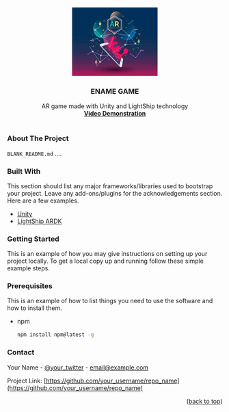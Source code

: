 


<!-- PROJECT SHIELDS -->
<!--
*** I'm using markdown "reference style" links for readability.
*** Reference links are enclosed in brackets [ ] instead of parentheses ( ).
*** See the bottom of this document for the declaration of the reference variables
*** for contributors-url, forks-url, etc. This is an optional, concise syntax you may use.
*** https://www.markdownguide.org/basic-syntax/#reference-style-links
-->




<!-- PROJECT LOGO -->
<br />
<div align="center">
    <img src="logoAR.png" alt="Logo" width="200" height="160">
  </a>

  <h3 align="center">ENAME GAME</h3>

  <p align="center">
    AR game made with Unity and LightShip technology
    <br />
    <a href="https://video"><strong>Video Demonstration</strong></a>
    <br />
    <br />
  </p>
</div>








### About The Project

 `BLANK_README.md` ....





### Built With

This section should list any major frameworks/libraries used to bootstrap your project. Leave any add-ons/plugins for the acknowledgements section. Here are a few examples.

* [Unity](https://unity.com/fr)
* [LightShip ARDK](https://lightship.dev/)






### Getting Started

This is an example of how you may give instructions on setting up your project locally.
To get a local copy up and running follow these simple example steps.

### Prerequisites

This is an example of how to list things you need to use the software and how to install them.
* npm
  ```sh
  npm install npm@latest -g
  ```



### Contact

Your Name - [@your_twitter](https://twitter.com/your_username) - email@example.com

Project Link: [https://github.com/your_username/repo_name](https://github.com/your_username/repo_name)

<p align="right">(<a href="#top">back to top</a>)</p>







